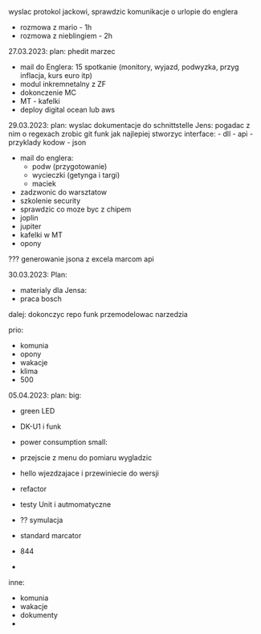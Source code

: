 wyslac protokol jackowi, sprawdzic komunikacje
o urlopie do englera
- rozmowa z mario - 1h
- rozmowa z nieblingiem - 2h



27.03.2023:
plan:
phedit marzec

- mail do Englera: 15 spotkanie (monitory, wyjazd, podwyzka, przyg inflacja, kurs euro itp)
- modul inkremnetalny z ZF
- dokonczenie MC
- MT - kafelki
- deploy digital ocean lub aws


29.03.2023:
plan:
wyslac dokumentacje do schnittstelle Jens: pogadac z nim o regexach
zrobic git funk
jak najlepiej stworzyc interface:
	- dll
	- api
	- przyklady kodow
	- json
- mail do englera:
	- podw (przygotowanie)
	- wycieczki (getynga i targi)
	- maciek
- zadzwonic do warsztatow
- szkolenie security
- sprawdzic co moze byc z chipem
- joplin
- jupiter 
- kafelki w MT
- opony


??? generowanie jsona z excela marcom api

30.03.2023:
Plan:
- materialy dla Jensa:
- praca bosch

dalej:
dokonczyc repo funk
przemodelowac narzedzia


prio:
- komunia
- opony
- wakacje
- klima
- 500

05.04.2023:
plan:
big:
- green LED
- DK-U1 i funk
- power consumption
small:
- przejscie z menu do pomiaru wygladzic
- hello wjezdzajace i przewiniecie do wersji

- refactor
- testy Unit i autmomatyczne
- ?? symulacja
- standard marcator
- 844
- 


inne:
- komunia
- wakacje
- dokumenty
- 